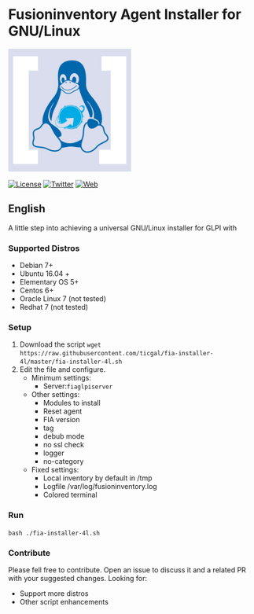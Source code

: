 # Fusioninventory Agent Installer for GNU/Linux
<img src="https://raw.githubusercontent.com/ticgal/fia-installer-4l/master/fia-installer-4l-logo.png" alt="Fusioninventory agent Installer for GNU/Linux Logo" height="250px" width="250px" class="js-lazy-loaded">

[![License](https://img.shields.io/badge/License-GNU%20AGPLv3-blue.svg?style=flat-square)](https://github.com/ticgal/taskdrop/blob/master/LICENSE)
[![Twitter](https://img.shields.io/badge/Twitter-TICgal-blue.svg?style=flat-square)](https://twitter.com/ticgalcom)
[![Web](https://img.shields.io/badge/Web-TICgal-blue.svg?style=flat-square)](https://tic.gal/)

## English
A little step into achieving a universal GNU/Linux installer for GLPI with 

### Supported Distros

- Debian 7+
- Ubuntu 16.04 +
- Elementary OS 5+
- Centos 6+
- Oracle Linux 7 (not tested)
- Redhat 7 (not tested)

### Setup
1. Download the script
`wget https://raw.githubusercontent.com/ticgal/fia-installer-4l/master/fia-installer-4l.sh`
2. Edit the file and configure. 
   - Minimum settings:
     - Server:`fiaglpiserver`
   - Other settings:
     - Modules to install
     - Reset agent
     - FIA version 
     - tag
     - debub mode
     - no ssl check
     - logger
     - no-category
   - Fixed settings:
     - Local inventory by default in /tmp
     - Logfile /var/log/fusioninventory.log
     - Colored terminal

### Run

`bash ./fia-installer-4l.sh`

### Contribute

Please fell free to contribute. Open an issue to discuss it and a related PR with your suggested changes. Looking for:

- Support more distros
- Other script enhancements 


